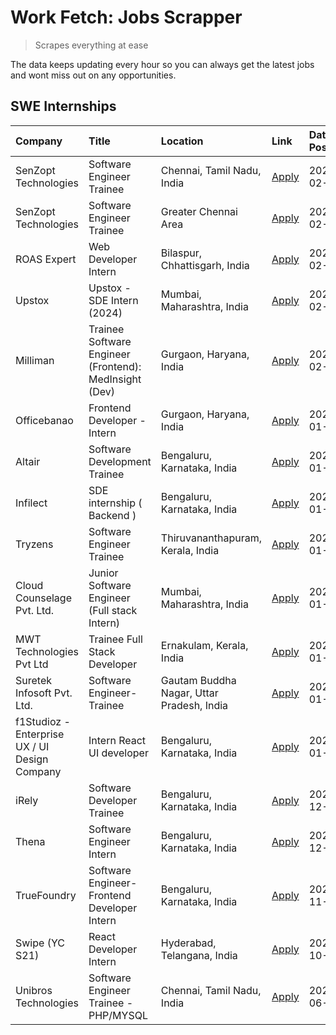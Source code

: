 # Work Fetch: Jobs Scrapper
> Scrapes everything at ease

The data keeps updating every hour so you can always get the latest jobs and wont miss out on any opportunities.

## SWE Internships
<!--START_SECTION:workfetch-->
| Company                                       | Title                                                  | Location                                  | Link                                                                                                                                                                                                                                                                        | Date Posted   |
|:----------------------------------------------|:-------------------------------------------------------|:------------------------------------------|:----------------------------------------------------------------------------------------------------------------------------------------------------------------------------------------------------------------------------------------------------------------------------|:--------------|
| SenZopt Technologies                          | Software Engineer Trainee                              | Chennai, Tamil Nadu, India                | [Apply](https://in.linkedin.com/jobs/view/software-engineer-trainee-at-senzopt-technologies-3827686880?refId=W8w5QGpMp2IbpaW6oQjW%2Fw%3D%3D&trackingId=zyqA3zCT1UxGEM6wtlAiog%3D%3D&position=9&pageNum=0&trk=public_jobs_jserp-result_search-card)                          | 2024-02-12    |
| SenZopt Technologies                          | Software Engineer Trainee                              | Greater Chennai Area                      | [Apply](https://in.linkedin.com/jobs/view/software-engineer-trainee-at-senzopt-technologies-3827688781?refId=W8w5QGpMp2IbpaW6oQjW%2Fw%3D%3D&trackingId=iTpscxWIDiwJJQuUQ4PdbQ%3D%3D&position=11&pageNum=0&trk=public_jobs_jserp-result_search-card)                         | 2024-02-12    |
| ROAS Expert                                   | Web Developer Intern                                   | Bilaspur, Chhattisgarh, India             | [Apply](https://in.linkedin.com/jobs/view/web-developer-intern-at-roas-expert-3828189292?refId=W8w5QGpMp2IbpaW6oQjW%2Fw%3D%3D&trackingId=jaeA01y6yYrDjR%2BMPfk4uA%3D%3D&position=13&pageNum=0&trk=public_jobs_jserp-result_search-card)                                     | 2024-02-12    |
| Upstox                                        | Upstox - SDE Intern (2024)                             | Mumbai, Maharashtra, India                | [Apply](https://in.linkedin.com/jobs/view/upstox-sde-intern-2024-at-upstox-3826556183?refId=W8w5QGpMp2IbpaW6oQjW%2Fw%3D%3D&trackingId=xZIyvJUVfiHmYv4EmDu2Qg%3D%3D&position=21&pageNum=0&trk=public_jobs_jserp-result_search-card)                                          | 2024-02-10    |
| Milliman                                      | Trainee Software Engineer (Frontend): MedInsight (Dev) | Gurgaon, Haryana, India                   | [Apply](https://in.linkedin.com/jobs/view/trainee-software-engineer-frontend-medinsight-dev-at-milliman-3792874280?refId=W8w5QGpMp2IbpaW6oQjW%2Fw%3D%3D&trackingId=8XHeXsAZOLfQ1AMdqQOjpA%3D%3D&position=4&pageNum=0&trk=public_jobs_jserp-result_search-card)              | 2024-02-09    |
| Officebanao                                   | Frontend Developer - Intern                            | Gurgaon, Haryana, India                   | [Apply](https://in.linkedin.com/jobs/view/frontend-developer-intern-at-officebanao-3822614063?refId=W8w5QGpMp2IbpaW6oQjW%2Fw%3D%3D&trackingId=HmzviRw8kmjTZWYpuHuMhA%3D%3D&position=7&pageNum=0&trk=public_jobs_jserp-result_search-card)                                   | 2024-01-31    |
| Altair                                        | Software Development Trainee                           | Bengaluru, Karnataka, India               | [Apply](https://in.linkedin.com/jobs/view/software-development-trainee-at-altair-3817606202?refId=W8w5QGpMp2IbpaW6oQjW%2Fw%3D%3D&trackingId=6G3DTZ2al8Yg1qclktQe1Q%3D%3D&position=15&pageNum=0&trk=public_jobs_jserp-result_search-card)                                    | 2024-01-31    |
| Infilect                                      | SDE internship ( Backend )                             | Bengaluru, Karnataka, India               | [Apply](https://in.linkedin.com/jobs/view/sde-internship-backend-at-infilect-3815120558?refId=W8w5QGpMp2IbpaW6oQjW%2Fw%3D%3D&trackingId=XNKSYrBDKtEdv1zRAJB0xw%3D%3D&position=24&pageNum=0&trk=public_jobs_jserp-result_search-card)                                        | 2024-01-25    |
| Tryzens                                       | Software Engineer Trainee                              | Thiruvananthapuram, Kerala, India         | [Apply](https://in.linkedin.com/jobs/view/software-engineer-trainee-at-tryzens-3809363491?refId=W8w5QGpMp2IbpaW6oQjW%2Fw%3D%3D&trackingId=n4seOPF41nJmCsYpoOWkhA%3D%3D&position=18&pageNum=0&trk=public_jobs_jserp-result_search-card)                                      | 2024-01-18    |
| Cloud Counselage Pvt. Ltd.                    | Junior Software Engineer (Full stack Intern)           | Mumbai, Maharashtra, India                | [Apply](https://in.linkedin.com/jobs/view/junior-software-engineer-full-stack-intern-at-cloud-counselage-pvt-ltd-3803132814?refId=W8w5QGpMp2IbpaW6oQjW%2Fw%3D%3D&trackingId=chYQWeFjZt2XQHDL7AqT2w%3D%3D&position=25&pageNum=0&trk=public_jobs_jserp-result_search-card)    | 2024-01-11    |
| MWT Technologies Pvt Ltd                      | Trainee Full Stack Developer                           | Ernakulam, Kerala, India                  | [Apply](https://in.linkedin.com/jobs/view/trainee-full-stack-developer-at-mwt-technologies-pvt-ltd-3800921715?refId=W8w5QGpMp2IbpaW6oQjW%2Fw%3D%3D&trackingId=uX6b9eZW4%2BoDibyJkmwvLw%3D%3D&position=5&pageNum=0&trk=public_jobs_jserp-result_search-card)                 | 2024-01-09    |
| Suretek Infosoft Pvt. Ltd.                    | Software Engineer-Trainee                              | Gautam Buddha Nagar, Uttar Pradesh, India | [Apply](https://in.linkedin.com/jobs/view/software-engineer-trainee-at-suretek-infosoft-pvt-ltd-3800934643?refId=W8w5QGpMp2IbpaW6oQjW%2Fw%3D%3D&trackingId=TbkbVodG8jqUyG4wDnjo5w%3D%3D&position=20&pageNum=0&trk=public_jobs_jserp-result_search-card)                     | 2024-01-09    |
| f1Studioz - Enterprise UX / UI Design Company | Intern React UI developer                              | Bengaluru, Karnataka, India               | [Apply](https://in.linkedin.com/jobs/view/intern-react-ui-developer-at-f1studioz-enterprise-ux-ui-design-company-3796354738?refId=W8w5QGpMp2IbpaW6oQjW%2Fw%3D%3D&trackingId=ya%2B58MyYm7aoFzhOa%2FjrUQ%3D%3D&position=8&pageNum=0&trk=public_jobs_jserp-result_search-card) | 2024-01-08    |
| iRely                                         | Software Developer Trainee                             | Bengaluru, Karnataka, India               | [Apply](https://in.linkedin.com/jobs/view/software-developer-trainee-at-irely-3801577534?refId=W8w5QGpMp2IbpaW6oQjW%2Fw%3D%3D&trackingId=1jbX1Y0NfAMp5%2BVbJnVGlA%3D%3D&position=10&pageNum=0&trk=public_jobs_jserp-result_search-card)                                     | 2023-12-22    |
| Thena                                         | Software Engineer Intern                               | Bengaluru, Karnataka, India               | [Apply](https://in.linkedin.com/jobs/view/software-engineer-intern-at-thena-3778731751?refId=W8w5QGpMp2IbpaW6oQjW%2Fw%3D%3D&trackingId=pQLj3Zv2dWuR07pys4NDCg%3D%3D&position=17&pageNum=0&trk=public_jobs_jserp-result_search-card)                                         | 2023-12-05    |
| TrueFoundry                                   | Software Engineer- Frontend Developer Intern           | Bengaluru, Karnataka, India               | [Apply](https://in.linkedin.com/jobs/view/software-engineer-frontend-developer-intern-at-truefoundry-3790095058?refId=W8w5QGpMp2IbpaW6oQjW%2Fw%3D%3D&trackingId=EoS0Voj%2FC7VyaErCObelHQ%3D%3D&position=16&pageNum=0&trk=public_jobs_jserp-result_search-card)              | 2023-11-24    |
| Swipe (YC S21)                                | React Developer Intern                                 | Hyderabad, Telangana, India               | [Apply](https://in.linkedin.com/jobs/view/react-developer-intern-at-swipe-yc-s21-3737600089?refId=W8w5QGpMp2IbpaW6oQjW%2Fw%3D%3D&trackingId=aidigDf4LPnQhj8YZ1g82Q%3D%3D&position=19&pageNum=0&trk=public_jobs_jserp-result_search-card)                                    | 2023-10-13    |
| Unibros Technologies                          | Software Engineer Trainee - PHP/MYSQL                  | Chennai, Tamil Nadu, India                | [Apply](https://in.linkedin.com/jobs/view/software-engineer-trainee-php-mysql-at-unibros-technologies-3656599241?refId=W8w5QGpMp2IbpaW6oQjW%2Fw%3D%3D&trackingId=lu8TayucOeRna71mjry8rA%3D%3D&position=14&pageNum=0&trk=public_jobs_jserp-result_search-card)               | 2023-06-12    |
<!--END_SECTION:workfetch-->
